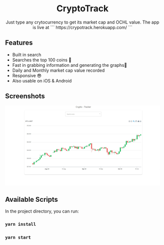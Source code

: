 
<h1 align="center">CryptoTrack</h1>

<p align="center">
Just type any crytocurrency to get its market cap and OCHL value. The app is live at
```
  https://crypotrack.herokuapp.com/
```
</p>

## Features
- Built in search
- Searches the top 100 coins 🤘
- Fast in grabbing information and generating the graphs🚀
- Daily and Monthly market cap value recorded
- Responsive 😎
- Also usable on iOS & Android


## Screenshots
![](6.jpg)


## Available Scripts

In the project directory, you can run:

### `yarn install`

### `yarn start` 
